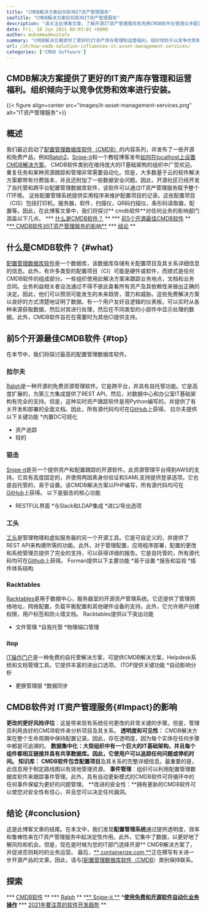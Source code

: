 ```yaml
---
title: "CMDB解决方案如何影响IT资产管理服务" 
seoTitle: "CMDB解决方案如何影响IT资产管理服务" 
description: "请关注此博客文章，了解开源IT资产管理服务和免费CMDB软件在管理众多配置项目中的重要性。" 
date: Fri, 18 Jun 2021 08:03:01 +0000
author: muhammadmustafa
summary: "CMDB解决方案提供了更好的IT资产库存管理和运营福利。组织倾向于以竞争优势和效率进行安装。" 
url: /zh/how-cmdb-solution-influences-it-asset-management-services/
categories: ['CMDB Software']
---
```


## CMDB解决方案提供了更好的IT资产库存管理和运营福利。组织倾向于以竞争优势和效率进行安装。

{{< figure align=center src="images/it-asset-management-services.png" alt="IT资产管理服务">}}


## **概述**
我们最近启动了[配置管理数据库软件（CMDB）][1]的内容系列，并发布了一些开源和免费产品，例如[Ralph][2][2]，[Snipe-it][3]和一个教程博客发布[如何在localhost上设置CMDB解决方案][4]。 CMDB软件类别在维持庞大的IT基础架构的组织中广受欢迎。重复任务和某种资源跟踪和管理非常需要自动化。但是，大多数基于云的软件解决方案都带有付费版本，并且还附加了一些数据安全问题。因此，开源社区已经开发了自托管和跨平台配置管理数据库软件，该软件可以通过IT资产管理服务赋予整个IT环境。
这些配置管理系统提供实用程序来维护配置项目的记录。这些配置项目（CIS）包括打印机，服务器，软件，扫描仪，QR码扫描仪，条形码读取器，配置等。因此，在此博客文章中，我们将探讨** cmdb软件**对任何业务的影响部门涵盖以下几点。
  *** [什么是CMDB软件？][5] **
  *** [前5个开源最佳CMDB软件][6] **
  *[** CMDB软件对IT资产管理服务的影响**][7]
  *** [结论][8] **

## **什么是CMDB软件？** {#what}
[配置管理数据库软件][1]是一个数据库，该数据库存储有关配置项目及其关系详细信息的信息。此外，有许多类型的配置项目（CI）可能是硬件或软件，而顺式是任何CMDB软件的组成部分。一些组织使用此解决方案来跟踪业务地点，文档和业务合同。业务利益相关者设法通过不得不彼此查看所有资产及其依赖性来做出正确的决定。因此，他们可以预测可能发生的未来趋势，潜力和威胁。这些免费解决方案以良好的方式清楚地证明了数据。有一个用户友好且逻辑的仪表板，可以实时从各种来源获取数据，然后对其进行处理，然后在不同类型的小部件中显示处理的数据。此外，CMDB软件旨在在需要时为其他CI提供支持。

## **前5个开源最佳CMDB软件** {#top}
在本节中，我们将探讨最高的配置管理数据库软件。

### 拉尔夫
[Ralph][2]是一种开源的免费资源管理软件。它是跨平台，并具有自托管功能。它是高度扩展的，为第三方集成提供了REST API。然后，对数据中心和办公室IT基础架构有完全的支持。但是，这种实时资产跟踪软件是用Python编写的，并提供了有关开发和部署的全面文档。因此，所有源代码均可在[GitHub][9]上获得。
拉尔夫提供以下关键功能
  *内置DC可视化
  * 资产追踪
  * 轻的

### 狙击
[Snipe-it][3]是另一个提供资产和配置跟踪的开源软件。此资源管理平台得到AWS的支持。它具有高度固定的，并使用两因素身份验证和SAML支持提供登录选项。它也是自托管的，易于设置。该CMDB解决方案以PHP编写，所有源代码均可在[GitHub][10]上获得。
以下是狙击的核心功能
  * RESTFUL界面
  *与Slack和LDAP集成
  *进口/导出选项

### 工头
[工头][11]是管理物理和虚拟服务器的另一个开源工具。它是可自定义的，并提供了REST API来构建所需的功能。此外，对于管理配置，应用程序部署，配置的更改和系统管理员提供了完全的支持，可以获得详细的报告。它是自托管的，所有源代码均可在[Github][12]上获得。
Forman提供以下主要功能
  *易于设置
  *报告和监视
  *插件体系结构

### Racktables
[Racktables][13]是用于数据中心，服务器室的开源资产管理系统。它还提供了管理网络地址，网络配置，负载平衡配置和其他硬件设备的支持。此外，它允许用户创建权限，用户标签和防火墙文档。
Racktables提供以下突出功能
  * 文件管理
  *自我托管
  *物理端口管理

### itop
[IT操作门户][14]是一种免费的自托管解决方案，可提供CMDB解决方案，Helpdesk系统和文档管理工具。它提供丰富的进出口选项。
ITOP提供关键功能
  *自动影响分析
  * 更换管理层
  *数据同步

## CMDB软件对[][15] IT资产管理服务{#Impact}的影响
**更改的更好风险评估**：这是带来现有系统任何更改的非常关键的步骤。但是，管理员利用良好的CMDB软件来分析项目及其关系。
**透明度和可见性：** CMDB解决方案在整个生命周期中保持配置记录。因此，存在透明度，因为每个实体在任何步骤中都是可追溯的。
**数据集中化：**大型组织中有一个巨大的IT基础架构，并且每个组件都相互链接并具有共享数据库。因此，它使用户可以追踪任何问题或停机时间。
**知识库：** CMDB软件包含**配置项目**及其关系的完整详细信息。最重要的是，此信息用于制定路线图以有效地管理资源。
**事件管理**：组织可以利用配置管理数据库软件来跟踪事件管理。此外，具有自动更新模式的CMDB软件可将循环中的任何事件保留为更好的问题管理。
**改进的安全性：**拥有更新的CMDB软件可以使您对安全性有信心，并且您可以决定任何漏洞。

## **结论** {#conclusion}
这是此博客文章的结尾。在本文中，我们发现**配置管理系统**通过提供透明度，效率和鲁棒性来在IT资产管理服务中起决定性作用。此外，它集中了数据，以更好地了解风险和机会。但是，现在是时候为您的IT部门选择开源** CMDB解决方案了，并促进否则耗时的业务运营。
最后，[** containerize.com **][16]正在撰写有关进一步开源产品的文章。因此，请与[[][17][配置管理数据库软件（CMDB][1]）类别保持联系。

## 探索
  *** [CMDB软件][1] **
  *** [Ralph][2] **
  *[** Snipe-it **][3]
  *[**使用免费和开源软件自动化业务操作**][18]
  *** [2021年要注意的软件开发趋势][19] **

  
[1]: https://products.containerize.com/cmdb-software/
[2]: https://products.containerize.com/cmdb-software/ralph/
[3]: https://products.containerize.com/cmdb-software/snipe-it/
[4]: https://blog.containerize.com/cmdb-software/how-to-set-up-cmdb-solution-ralph-on-localhost/
[5]: #what
[6]: #top
[7]: #impact
[8]: #Conclusion
[9]: https://github.com/allegro/ralph
[10]: https://github.com/snipe/snipe-it
[11]: https://theforeman.org/
[12]: https://github.com/theforeman/foreman
[13]: https://www.racktables.org/
[14]: https://www.combodo.com/itop
[15]: https://blog.containerize.com/wp-admin/post.php?post=5864&action=edit#app
[16]: https://www.containerize.com/
[17]: https://products.containerize.com/single-sign-on/
[18]: https://blog.containerize.com/blogging/automate-business-operations-using-open-source-software/
[19]: https://blog.containerize.com/blockchain-platforms/software-development-trends-to-look-out-for-in-2021/
